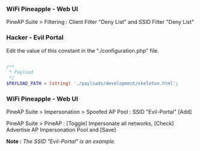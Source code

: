 ### WiFi Pineapple - Web UI

PineAP Suite > Filtering : Client Filter "Deny List" and SSID Filter "Deny List"

### Hacker - Evil Portal

Edit the value of this constant in the "./configuration.php" file.
```php

/**
 * Payload
 */
$PAYLOAD_PATH = (string) './payloads/development/skeleton.html';

```

### WiFi Pineapple - Web UI

PineAP Suite > Impersonation > Spoofed AP Pool : SSID "Evil-Portal" [Add]

PineAP Suite > PineAP : [Toggle] Impersonate all networks, [Check] Advertise AP Impersonation Pool and [Save]

__Note :__ *The SSID "Evil-Portal" is an example.*
